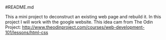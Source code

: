 #README.md

This a mini project to deconstruct an existing web page and rebuild it.
In this project I will work with the google website.
This idea cam from The Odin Project:
http://www.theodinproject.com/courses/web-development-101/lessons/html-css
